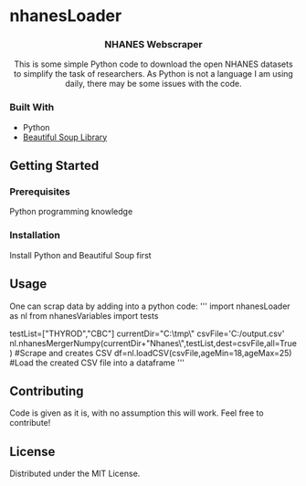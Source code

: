 # nhanesLoader
<div>
<h3 align="center">NHANES Webscraper</h3>

  <p align="center">
    This is some simple Python code to download the open NHANES datasets to simplify the task of researchers. As Python is not a language I am using daily, there may be some issues with the code. 
    <br />
  </p>
</div>

### Built With

* Python
* <a href="https://pypi.org/project/beautifulsoup4/"> Beautiful Soup Library</a>

## Getting Started



### Prerequisites

Python programming knowledge

### Installation

Install Python and Beautiful Soup first

## Usage

One can scrap data by adding into a python code:
'''
import nhanesLoader as nl
from nhanesVariables import tests

testList=["THYROD","CBC"]
currentDir="C:\tmp\\"
csvFile='C:/output.csv'
nl.nhanesMergerNumpy(currentDir+"Nhanes\\",testList,dest=csvFile,all=True)  #Scrape and creates CSV
df=nl.loadCSV(csvFile,ageMin=18,ageMax=25)   #Load the created CSV file into a dataframe
'''
## Contributing

Code is given as it is, with no assumption this will work. Feel free to contribute!

>
## License

Distributed under the MIT License. 
